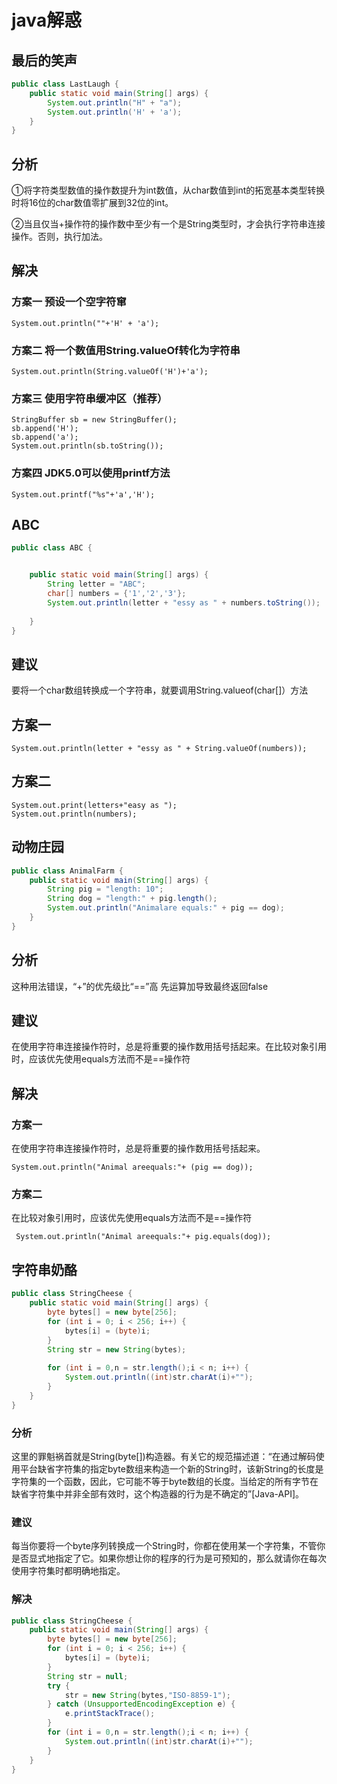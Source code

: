 #  java解惑
## 最后的笑声
```java
public class LastLaugh {
    public static void main(String[] args) {
        System.out.println("H" + "a");
        System.out.println('H' + 'a');
    }
}
```
## 分析
①将字符类型数值的操作数提升为int数值，从char数值到int的拓宽基本类型转换时将16位的char数值零扩展到32位的int。

②当且仅当+操作符的操作数中至少有一个是String类型时，才会执行字符串连接操作。否则，执行加法。

## 解决
### 方案一 预设一个空字符窜
```
System.out.println(""+'H' + 'a');
```
### 方案二 将一个数值用String.valueOf转化为字符串
```
System.out.println(String.valueOf('H')+'a');
```
### 方案三 使用字符串缓冲区（推荐）
```
StringBuffer sb = new StringBuffer();
sb.append('H');
sb.append('a');
System.out.println(sb.toString());

```
### 方案四 JDK5.0可以使用printf方法
```
System.out.printf("%s"+'a','H');
```

## ABC
```java
public class ABC {


    public static void main(String[] args) {
        String letter = "ABC";
        char[] numbers = {'1','2','3'};
        System.out.println(letter + "essy as " + numbers.toString());
         
    }
}
```
## 建议
要将一个char数组转换成一个字符串，就要调用String.valueof(char[]）方法

## 方案一
```
System.out.println(letter + "essy as " + String.valueOf(numbers));
```
## 方案二
```
System.out.print(letters+"easy as ");  
System.out.println(numbers); 
```

## 动物庄园
```java
public class AnimalFarm {
    public static void main(String[] args) {
        String pig = "length: 10";
        String dog = "length:" + pig.length();
        System.out.println("Animalare equals:" + pig == dog);
    }
}
```
## 分析
这种用法错误，“+”的优先级比“==”高
先运算加导致最终返回false
## 建议
在使用字符串连接操作符时，总是将重要的操作数用括号括起来。在比较对象引用时，应该优先使用equals方法而不是==操作符
## 解决
### 方案一
在使用字符串连接操作符时，总是将重要的操作数用括号括起来。
```
System.out.println("Animal areequals:"+ (pig == dog));
```
### 方案二
在比较对象引用时，应该优先使用equals方法而不是==操作符
```
 System.out.println("Animal areequals:"+ pig.equals(dog));
```
## 字符串奶酪
```java
public class StringCheese {
    public static void main(String[] args) {
        byte bytes[] = new byte[256];
        for (int i = 0; i < 256; i++) {
            bytes[i] = (byte)i;
        }
        String str = new String(bytes);
      
        for (int i = 0,n = str.length();i < n; i++) {
            System.out.println((int)str.charAt(i)+"");
        }
    }
}
```



### 分析
这里的罪魁祸首就是String(byte[])构造器。有关它的规范描述道：“在通过解码使用平台缺省字符集的指定byte数组来构造一个新的String时，该新String的长度是字符集的一个函数，因此，它可能不等于byte数组的长度。当给定的所有字节在缺省字符集中并非全部有效时，这个构造器的行为是不确定的”[Java-API]。
### 建议
每当你要将一个byte序列转换成一个String时，你都在使用某一个字符集，不管你是否显式地指定了它。如果你想让你的程序的行为是可预知的，那么就请你在每次使用字符集时都明确地指定。
### 解决
```java
public class StringCheese {
    public static void main(String[] args) {
        byte bytes[] = new byte[256];
        for (int i = 0; i < 256; i++) {
            bytes[i] = (byte)i;
        }
        String str = null;
        try {
            str = new String(bytes,"ISO-8859-1");
        } catch (UnsupportedEncodingException e) {
            e.printStackTrace();
        }
        for (int i = 0,n = str.length();i < n; i++) {
            System.out.println((int)str.charAt(i)+"");
        }
    }
}
```
